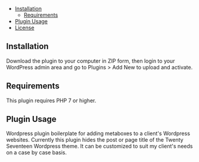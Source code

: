 * [Installation](#installation)
    + [Requirements](#requirements)
* [Plugin Usage](#plugin-usage)
* [License](#license)

## Installation
Download the plugin to your computer in ZIP form, then login to your WordPress admin area and go to Plugins > Add New to upload and activate.
## Requirements
This plugin requires PHP 7 or higher.
## Plugin Usage
Wordpress plugin boilerplate for adding metaboxes to a client's Wordpress websites. Currently this plugin hides the post or page title of the Twenty Seventeen Wordpress theme. It can be customized to suit my client's needs on a case by case basis.<br>


